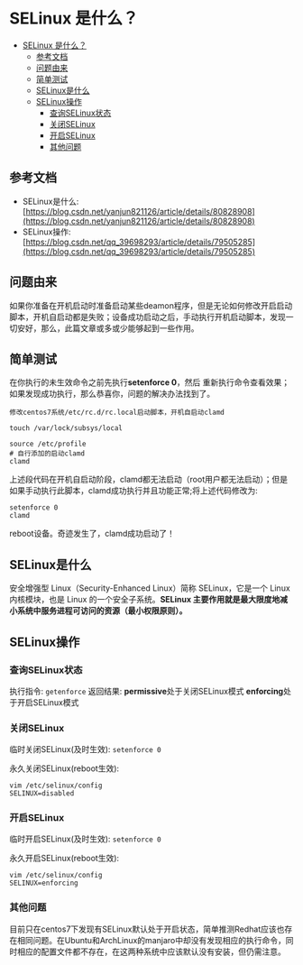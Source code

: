 # SELinux 是什么？

- [SELinux 是什么？](#selinux-是什么)
  - [参考文档](#参考文档)
  - [问题由来](#问题由来)
  - [简单测试](#简单测试)
  - [SELinux是什么](#selinux是什么)
  - [SELinux操作](#selinux操作)
    - [查询SELinux状态](#查询selinux状态)
    - [关闭SELinux](#关闭selinux)
    - [开启SELinux](#开启selinux)
    - [其他问题](#其他问题)

## 参考文档
- SELinux是什么:[https://blog.csdn.net/yanjun821126/article/details/80828908](https://blog.csdn.net/yanjun821126/article/details/80828908)
- SELinux操作:[https://blog.csdn.net/qq_39698293/article/details/79505285](https://blog.csdn.net/qq_39698293/article/details/79505285)

## 问题由来
如果你准备在开机启动时准备启动某些deamon程序，但是无论如何修改开启启动脚本，开机自启动都是失败；设备成功启动之后，手动执行开机启动脚本，发现一切安好，那么，此篇文章或多或少能够起到一些作用。

## 简单测试

在你执行的未生效命令之前先执行**setenforce 0**，然后
重新执行命令查看效果；如果发现成功执行，那么恭喜你，问题的解决办法找到了。
  
```shell
修改centos7系统/etc/rc.d/rc.local启动脚本，开机自启动clamd

touch /var/lock/subsys/local

source /etc/profile
# 自行添加的启动clamd
clamd
```
上述段代码在开机自启动阶段，clamd都无法启动（root用户都无法启动）；但是如果手动执行此脚本，clamd成功执行并且功能正常;将上述代码修改为:
```
setenforce 0
clamd
```
reboot设备。奇迹发生了，clamd成功启动了！

## SELinux是什么
安全增强型 Linux（Security-Enhanced Linux）简称 SELinux，它是一个 Linux 内核模块，也是 Linux 的一个安全子系统。**SELinux 主要作用就是最大限度地减小系统中服务进程可访问的资源（最小权限原则）。**

## SELinux操作
### 查询SELinux状态
执行指令:
`getenforce`
返回结果:
**permissive**处于关闭SELinux模式
**enforcing**处于开启SELinux模式

### 关闭SELinux
临时关闭SELinux(及时生效):
`setenforce 0`

永久关闭SELinux(reboot生效):
```
vim /etc/selinux/config
SELINUX=disabled
```

### 开启SELinux
临时开启SELinux(及时生效):
`setenforce 0`

永久开启SELinux(reboot生效):
```
vim /etc/selinux/config
SELINUX=enforcing
```
### 其他问题
目前只在centos7下发现有SELinux默认处于开启状态，简单推测Redhat应该也存在相同问题。在Ubuntu和ArchLinux的manjaro中却没有发现相应的执行命令，同时相应的配置文件都不存在，在这两种系统中应该默认没有安装，但仍需注意。